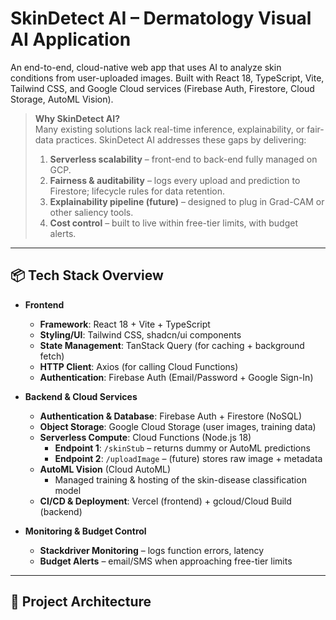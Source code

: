 # SkinDetect AI – Dermatology Visual AI Application

An end-to-end, cloud-native web app that uses AI to analyze skin conditions from user-uploaded images. Built with React 18, TypeScript, Vite, Tailwind CSS, and Google Cloud services (Firebase Auth, Firestore, Cloud Storage, AutoML Vision).  

> **Why SkinDetect AI?**  
> Many existing solutions lack real-time inference, explainability, or fair-data practices. SkinDetect AI addresses these gaps by delivering:  
> 1. **Serverless scalability** – front-end to back-end fully managed on GCP.  
> 2. **Fairness & auditability** – logs every upload and prediction to Firestore; lifecycle rules for data retention.  
> 3. **Explainability pipeline (future)** – designed to plug in Grad-CAM or other saliency tools.  
> 4. **Cost control** – built to live within free-tier limits, with budget alerts.

---

## 📦 Tech Stack Overview

- **Frontend**  
  - **Framework**: React 18 + Vite + TypeScript  
  - **Styling/UI**: Tailwind CSS, shadcn/ui components  
  - **State Management**: TanStack Query (for caching + background fetch)  
  - **HTTP Client**: Axios (for calling Cloud Functions)  
  - **Authentication**: Firebase Auth (Email/Password + Google Sign-In)

- **Backend & Cloud Services**  
  - **Authentication & Database**: Firebase Auth + Firestore (NoSQL)  
  - **Object Storage**: Google Cloud Storage (user images, training data)  
  - **Serverless Compute**: Cloud Functions (Node.js 18)  
    - **Endpoint 1**: `/skinStub` – returns dummy or AutoML predictions  
    - **Endpoint 2**: `/uploadImage` – (future) stores raw image + metadata  
  - **AutoML Vision** (Cloud AutoML)  
    - Managed training & hosting of the skin-disease classification model  
  - **CI/CD & Deployment**: Vercel (frontend) + gcloud/Cloud Build (backend)

- **Monitoring & Budget Control**  
  - **Stackdriver Monitoring** – logs function errors, latency  
  - **Budget Alerts** – email/SMS when approaching free-tier limits  

---

## 📝 Project Architecture


